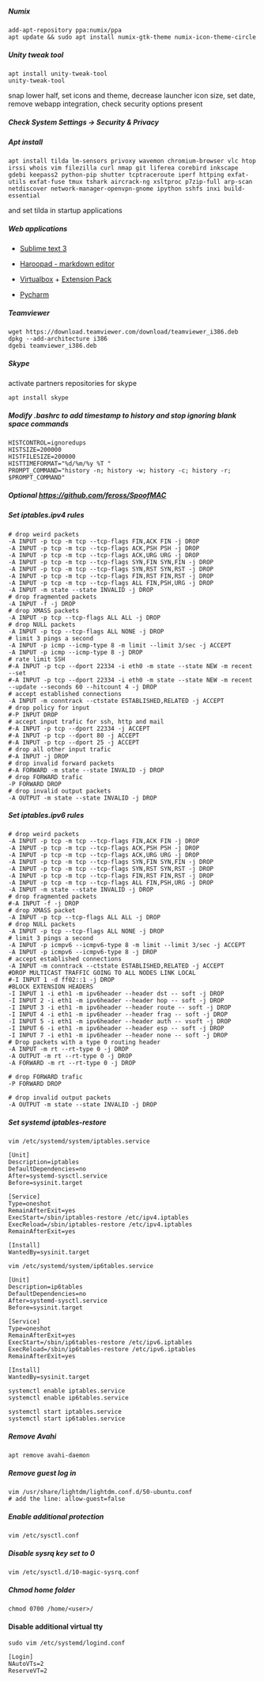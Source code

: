 ##### Numix
~~~
add-apt-repository ppa:numix/ppa
apt update && sudo apt install numix-gtk-theme numix-icon-theme-circle
~~~

##### Unity tweak tool
~~~
apt install unity-tweak-tool 
unity-tweak-tool
~~~
snap lower half, set icons and theme, decrease launcher icon size, set date, remove webapp integration, check security options present

##### Check System Settings -> Security & Privacy 

##### Apt install
~~~
apt install tilda lm-sensors privoxy wavemon chromium-browser vlc htop irssi whois vim filezilla curl nmap git liferea corebird inkscape gdebi keepass2 python-pip shutter tcptraceroute iperf httping exfat-utils exfat-fuse tmux tshark aircrack-ng xsltproc p7zip-full arp-scan netdiscover network-manager-openvpn-gnome ipython sshfs inxi build-essential
~~~
and set tilda in startup applications

##### Web applications

- [Sublime text 3](http://www.sublimetext.com/3)

- [Haroopad - markdown editor](http://pad.haroopress.com/user.html)

- [Virtualbox](https://www.virtualbox.org/wiki/Linux_Downloads) + [Extension Pack](https://www.virtualbox.org/wiki/Downloads)

- [Pycharm](https://www.jetbrains.com/pycharm/download/#section=linux)

##### Teamviewer
~~~
wget https://download.teamviewer.com/download/teamviewer_i386.deb
dpkg --add-architecture i386
dgebi teamviewer_i386.deb
~~~

##### Skype
activate partners repositories for skype
~~~
apt install skype
~~~

##### Modify .bashrc to add timestamp to history and stop ignoring blank space commands
~~~
HISTCONTROL=ignoredups
HISTSIZE=200000
HISTFILESIZE=200000
HISTTIMEFORMAT="%d/%m/%y %T "
PROMPT_COMMAND="history -n; history -w; history -c; history -r; $PROMPT_COMMAND"
~~~

##### Optional https://github.com/feross/SpoofMAC

##### Set iptables.ipv4 rules
~~~
# drop weird packets
-A INPUT -p tcp -m tcp --tcp-flags FIN,ACK FIN -j DROP
-A INPUT -p tcp -m tcp --tcp-flags ACK,PSH PSH -j DROP
-A INPUT -p tcp -m tcp --tcp-flags ACK,URG URG -j DROP
-A INPUT -p tcp -m tcp --tcp-flags SYN,FIN SYN,FIN -j DROP
-A INPUT -p tcp -m tcp --tcp-flags SYN,RST SYN,RST -j DROP
-A INPUT -p tcp -m tcp --tcp-flags FIN,RST FIN,RST -j DROP
-A INPUT -p tcp -m tcp --tcp-flags ALL FIN,PSH,URG -j DROP
-A INPUT -m state --state INVALID -j DROP
# drop fragmented packets
-A INPUT -f -j DROP
# drop XMASS packets
-A INPUT -p tcp --tcp-flags ALL ALL -j DROP
# drop NULL packets
-A INPUT -p tcp --tcp-flags ALL NONE -j DROP
# limit 3 pings a second
-A INPUT -p icmp --icmp-type 8 -m limit --limit 3/sec -j ACCEPT
-A INPUT -p icmp --icmp-type 8 -j DROP
# rate limit SSH
#-A INPUT -p tcp --dport 22334 -i eth0 -m state --state NEW -m recent --set
#-A INPUT -p tcp --dport 22334 -i eth0 -m state --state NEW -m recent  --update --seconds 60 --hitcount 4 -j DROP
# accept established connections
-A INPUT -m conntrack --ctstate ESTABLISHED,RELATED -j ACCEPT
# drop policy for input
#-P INPUT DROP
# accept input trafic for ssh, http and mail
#-A INPUT -p tcp --dport 22334 -j ACCEPT
#-A INPUT -p tcp --dport 80 -j ACCEPT
#-A INPUT -p tcp --dport 25 -j ACCEPT
# drop all other input trafic
#-A INPUT -j DROP
# drop invalid forward packets
#-A FORWARD -m state --state INVALID -j DROP
# drop FORWARD trafic
-P FORWARD DROP
# drop invalid output packets
-A OUTPUT -m state --state INVALID -j DROP
~~~

##### Set iptables.ipv6 rules
~~~
# drop weird packets
-A INPUT -p tcp -m tcp --tcp-flags FIN,ACK FIN -j DROP
-A INPUT -p tcp -m tcp --tcp-flags ACK,PSH PSH -j DROP
-A INPUT -p tcp -m tcp --tcp-flags ACK,URG URG -j DROP
-A INPUT -p tcp -m tcp --tcp-flags SYN,FIN SYN,FIN -j DROP
-A INPUT -p tcp -m tcp --tcp-flags SYN,RST SYN,RST -j DROP
-A INPUT -p tcp -m tcp --tcp-flags FIN,RST FIN,RST -j DROP
-A INPUT -p tcp -m tcp --tcp-flags ALL FIN,PSH,URG -j DROP
-A INPUT -m state --state INVALID -j DROP
# drop fragmented packets
#-A INPUT -f -j DROP
# drop XMASS packet
-A INPUT -p tcp --tcp-flags ALL ALL -j DROP
# drop NULL packets
-A INPUT -p tcp --tcp-flags ALL NONE -j DROP
# limit 3 pings a second
-A INPUT -p icmpv6 --icmpv6-type 8 -m limit --limit 3/sec -j ACCEPT
-A INPUT -p icmpv6 --icmpv6-type 8 -j DROP
# accept established connections
-A INPUT -m conntrack --ctstate ESTABLISHED,RELATED -j ACCEPT
#DROP MULTICAST TRAFFIC GOING TO ALL NODES LINK LOCAL
#-I INPUT 1 -d ff02::1 -j DROP
#BLOCK EXTENSION HEADERS
-I INPUT 1 -i eth1 -m ipv6header --header dst -- soft -j DROP
-I INPUT 2 -i eth1 -m ipv6header --header hop -- soft -j DROP
-I INPUT 3 -i eth1 -m ipv6header --header route -- soft -j DROP
-I INPUT 4 -i eth1 -m ipv6header --header frag -- soft -j DROP
-I INPUT 5 -i eth1 -m ipv6header --header auth -- vsoft -j DROP
-I INPUT 6 -i eth1 -m ipv6header --header esp -- soft -j DROP
-I INPUT 7 -i eth1 -m ipv6header --header none -- soft -j DROP
# Drop packets with a type 0 routing header
-A INPUT -m rt --rt-type 0 -j DROP
-A OUTPUT -m rt --rt-type 0 -j DROP
-A FORWARD -m rt --rt-type 0 -j DROP

# drop FORWARD trafic
-P FORWARD DROP

# drop invalid output packets
-A OUTPUT -m state --state INVALID -j DROP
~~~

##### Set systemd iptables-restore
~~~
vim /etc/systemd/system/iptables.service
~~~
~~~
[Unit]
Description=iptables
DefaultDependencies=no
After=systemd-sysctl.service
Before=sysinit.target

[Service]
Type=oneshot
RemainAfterExit=yes
ExecStart=/sbin/iptables-restore /etc/ipv4.iptables
ExecReload=/sbin/iptables-restore /etc/ipv4.iptables
RemainAfterExit=yes

[Install]
WantedBy=sysinit.target
~~~
~~~
vim /etc/systemd/system/ip6tables.service
~~~
~~~
[Unit]
Description=ip6tables
DefaultDependencies=no
After=systemd-sysctl.service
Before=sysinit.target

[Service]
Type=oneshot
RemainAfterExit=yes
ExecStart=/sbin/ip6tables-restore /etc/ipv6.iptables
ExecReload=/sbin/ip6tables-restore /etc/ipv6.iptables
RemainAfterExit=yes

[Install]
WantedBy=sysinit.target
~~~
~~~
systemctl enable iptables.service
systemctl enable ip6tables.service

systemctl start iptables.service
systemctl start ip6tables.service
~~~

##### Remove Avahi
~~~
apt remove avahi-daemon
~~~

##### Remove guest log in
~~~
vim /usr/share/lightdm/lightdm.conf.d/50-ubuntu.conf
# add the line: allow-guest=false
~~~

##### Enable additional protection
~~~
vim /etc/sysctl.conf
~~~

##### Disable sysrq key set to 0
~~~
vim /etc/sysctl.d/10-magic-sysrq.conf
~~~

##### Chmod home folder
~~~
chmod 0700 /home/<user>/
~~~

#### Disable additional virtual tty
~~~
sudo vim /etc/systemd/logind.conf
~~~
~~~
[Login]
NAutoVTs=2
ReserveVT=2
~~~
